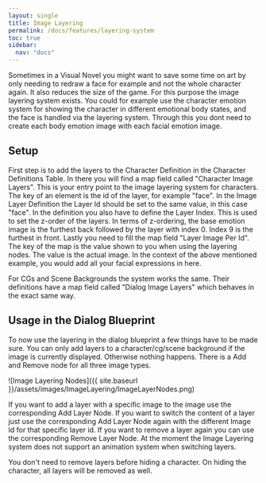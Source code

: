 ```yaml
---
layout: single
title: Image Layering
permalink: /docs/features/layering-system
toc: true
sidebar:
  nav: "docs"
---
```



Sometimes in a Visual Novel you might want to save some time on art by only needing to redraw a face for example and not the whole character again. It also reduces the size of the game. For this purpose the image layering system exists. You could for example use the character emotion system for showing the character in different emotional body states, and the face is handled via the layering system. Through this you dont need to create each body emotion image with each facial emotion image.

## Setup
First step is to add the layers to the Character Definition in the Character Definitions Table. In there you will find a map field called "Character Image Layers". This is your entry point to the image layering system for characters. The key of an element is the id of the layer, for example "face". In the Image Layer Definition the Layer Id should be set to the same value, in this case "face". In the definition you also have to define the Layer Index. This is used to set the z-order of the layers. In terms of z-ordering, the base emotion image is the furthest back followed by the layer with index 0. Index 9 is the furthest in front. Lastly you need to fill the map field "Layer Image Per Id". The key of the map is the value shown to you when using the layering nodes. The value is the actual image. In the context of the above mentioned example, you would add all your facial expressions in here.

For CGs and Scene Backgrounds the system works the same. Their definitions have a map field called "Dialog Image Layers" which behaves in the exact same way.

## Usage in the Dialog Blueprint
To now use the layering in the dialog blueprint a few things have to be made sure. You can only add layers to a character/cg/scene background if the image is currently displayed. Otherwise nothing happens. There is a Add and Remove node for all three image types. 

![Image Layering Nodes]({{ site.baseurl }}/assets/images/ImageLayering/ImageLayerNodes.png)

If you want to add a layer with a specific image to the image use the corresponding Add Layer Node. If you want to switch the content of a layer just use the corresponding Add Layer Node again with the different Image Id for that specific layer id. If you want to remove a layer again you can use the corresponding Remove Layer Node. At the moment the Image Layering system does not support an animation system when switching layers.

You don't need to remove layers before hiding a character. On hiding the character, all layers will be removed as well.
